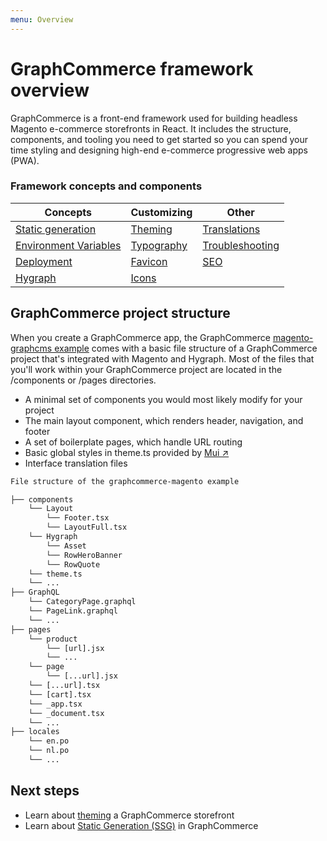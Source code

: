```yaml
---
menu: Overview
---
```


# GraphCommerce framework overview

GraphCommerce is a front-end framework used for building headless Magento
e-commerce storefronts in React. It includes the structure, components, and
tooling you need to get started so you can spend your time styling and designing
high-end e-commerce progressive web apps (PWA).

### Framework concepts and components

| Concepts                                                       | Customizing                              | Other                                              |
| -------------------------------------------------------------- | ---------------------------------------- | -------------------------------------------------- |
| [Static generation](../framework/static-generation.md)         | [Theming](../framework/theming.md)       | [Translations](../framework/translations.md)       |
| [Environment Variables](../framework/environment-variables.md) | [Typography](../framework/typography.md) | [Troubleshooting](../framework/troubleshooting.md) |
| [Deployment](../framework/deployment.md)                       | [Favicon](../framework/favicon.md)       | [SEO](../framework/seo.md)                         |
| [Hygraph](../framework/graphcms.md)                            | [Icons](../framework//icons.md)          |                                                    |

## GraphCommerce project structure

When you create a GraphCommerce app, the GraphCommerce
[magento-graphcms example](../getting-started/readme.md) comes with a basic file
structure of a GraphCommerce project that's integrated with Magento and Hygraph.
Most of the files that you'll work within your GraphCommerce project are located
in the /components or /pages directories.

- A minimal set of components you would most likely modify for your project
- The main layout component, which renders header, navigation, and footer
- A set of boilerplate pages, which handle URL routing
- Basic global styles in theme.ts provided by
  [Mui ↗](https://mui.com/customization/default-theme/)
- Interface translation files

```txt
File structure of the graphcommerce-magento example

├── components
    └── Layout
        └── Footer.tsx
        └── LayoutFull.tsx
    └── Hygraph
        └── Asset
        └── RowHeroBanner
        └── RowQuote
    └── theme.ts
    └── ...
├── GraphQL
    └── CategoryPage.graphql
    └── PageLink.graphql
    └── ...
├── pages
    └── product
        └── [url].jsx
        └── ...
    └── page
        └── [...url].jsx
    └── [...url].tsx
    └── [cart].tsx
    └── _app.tsx
    └── _document.tsx
    └── ...
├── locales
    └── en.po
    └── nl.po
    └── ...
```

## Next steps

- Learn about [theming](../framework/theming.md) a GraphCommerce storefront
- Learn about [Static Generation (SSG)](../framework/static-generation.md) in
  GraphCommerce
